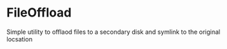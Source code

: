 # FileOffload
Simple utility to offlaod files to a secondary disk and symlink to the original locsation
